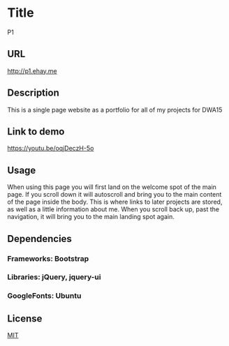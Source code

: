 # Title
P1
## URL
http://p1.ehay.me
## Description
This is a single page website as a portfolio for all of my projects for DWA15
## Link to demo
https://youtu.be/oqjDeczH-5o
## Usage
When using this page you will first land on the welcome spot of the main page. If you scroll down it will autoscroll and bring you to the main content of the page inside the body. This is where links to later projects are stored, as well as a little information about me. When you scroll back up, past the navigation, it will bring you to the main landing spot again.
## Dependencies
### Frameworks: Bootstrap
### Libraries: jQuery, jquery-ui
### GoogleFonts: Ubuntu

## License
[MIT](http://opensource.org/licenses/MIT)
